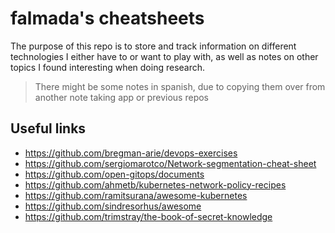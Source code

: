 # falmada's cheatsheets

The purpose of this repo is to store and track information on different technologies I either have to or want to play with, as well as notes on other topics I found interesting when doing research.

> There might be some notes in spanish, due to copying them over from another note taking app or previous repos

## Useful links

- <https://github.com/bregman-arie/devops-exercises>
- <https://github.com/sergiomarotco/Network-segmentation-cheat-sheet>
- <https://github.com/open-gitops/documents>
- <https://github.com/ahmetb/kubernetes-network-policy-recipes>
- <https://github.com/ramitsurana/awesome-kubernetes>
- <https://github.com/sindresorhus/awesome>
- <https://github.com/trimstray/the-book-of-secret-knowledge>
